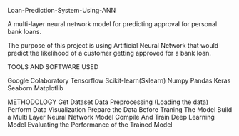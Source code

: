 Loan-Prediction-System-Using-ANN

A multi-layer neural network model for predicting approval for personal bank loans.

The purpose of this project is using Artificial Neural Network that would predict the likelihood of a customer getting approved for a bank loan.

TOOLS AND SOFTWARE USED

Google Colaboratory
Tensorflow
Scikit-learn(Sklearn)
Numpy
Pandas
Keras
Seaborn 
Matplotlib

METHODOLOGY
Get Dataset
Data Preprocessing (Loading the data)
Perform Data Visualization
Prepare the Data Before Traning The Model
Build a Multi Layer Neural Network Model
Compile And Train Deep Learning Model
Evaluating the Performance of the Trained Model
